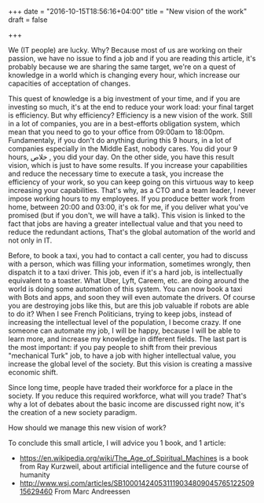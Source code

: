 +++
date = "2016-10-15T18:56:16+04:00"
title = "New vision of the work"
draft = false

+++

We (IT people) are lucky. Why? Because most of us are working on their passion, we have no issue to find a job and if you are reading this article, it's probably because we are sharing the same target, we're on a quest of knowledge in a world which is changing every hour, which increase our capacities of acceptation of changes.

This quest of knowledge is a big investment of your time, and if you are investing so much, it's at the end to reduce your work load: your final target is efficiency. But why efficiency? Efficiency is a new vision of the work. Still in a lot of companies, you are in a best-efforts obligation system, which mean that you need to go to your office from 09:00am to 18:00pm. Fundamentaly, if you don't do anything during this 9 hours, in a lot of companies especially in the Middle East, nobody cares. You did your 9 hours, خلاص , you did your day. On the other side, you have this result vision, which is just to have some results. If you increase your capabilities and reduce the necessary time to execute a task, you increase the efficiency of your work, so you can keep going on this virtuous way to keep increasing your capabilities. That's why, as a CTO and a team leader, I never impose working hours to my employees. If you produce better work from home, between 20:00 and 03:00, it's ok for me, if you deliver what you've promised (but if you don't, we will have a talk). This vision is linked to the fact that jobs are having a greater intellectual value and that you need to reduce the redundant actions, That's the global automation of the world and not only in IT.

Before, to book a taxi, you had to contact a call center, you had to discuss with a person, which was filling your information, sometimes wrongly, then dispatch it to a taxi driver. This job, even if it's a hard job, is intellectually equivalent to a toaster. What Uber, Lyft, Careem, etc. are doing around the world is doing some automation of this system. You can now book a taxi with Bots and apps, and soon they will even automate the drivers. Of course you are destroying jobs like this, but are this job valuable if robots are able to do it? When I see French Politicians, trying to keep jobs, instead of increasing the intellectual level of the population, I become crazy. If one someone can automate my job, I will be happy, because I will be able to learn more, and increase my knowledge in different fields. The last part is the most important: if you pay people to shift from their previous "mechanical Turk" job, to have a job with higher intellectual value, you increase the global level of the society. But this vision is creating a massive economic shift.

Since long time, people have traded their workforce for a place in the society. If you reduce this required workforce, what will you trade? That's why a lot of debates about the basic income are discussed right now, it's the creation of a new society paradigm.

How should we manage this new vision of work?

To conclude this small article, I will advice you 1 book, and 1 article:

* https://en.wikipedia.org/wiki/The_Age_of_Spiritual_Machines is a book from Ray Kurzweil, about artificial intelligence and the future course of humanity
* http://www.wsj.com/articles/SB10001424053111903480904576512250915629460 From Marc Andreessen

